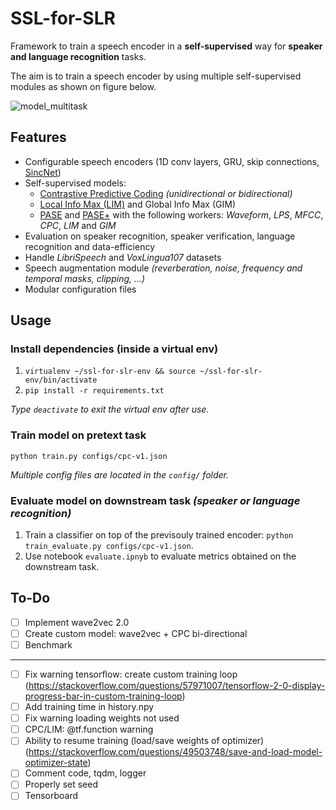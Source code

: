 # SSL-for-SLR

Framework to train a speech encoder in a **self-supervised** way for **speaker and language recognition** tasks.

The aim is to train a speech encoder by using multiple self-supervised modules as shown on figure below.

![model_multitask](https://raw.githubusercontent.com/theolepage/ssl-for-slr/master/docs/model_multitask.png)

## Features

- Configurable speech encoders (1D conv layers, GRU, skip connections, [SincNet](https://arxiv.org/abs/1808.00158))
- Self-supervised models:
    - [Contrastive Predictive Coding](https://arxiv.org/pdf/1807.03748.pdf) *(unidirectional or bidirectional)*
    - [Local Info Max (LIM)](https://arxiv.org/pdf/1812.00271.pdf) and Global Info Max (GIM)
    - [PASE](https://arxiv.org/pdf/1904.03416.pdf) and [PASE+](https://arxiv.org/pdf/2001.09239.pdf) with the following workers: *Waveform*, *LPS*, *MFCC*, *CPC*, *LIM* and *GIM*
- Evaluation on speaker recognition, speaker verification, language recognition and data-efficiency
- Handle *LibriSpeech* and *VoxLingua107* datasets
- Speech augmentation module *(reverberation, noise, frequency and temporal masks, clipping, ...)*
- Modular configuration files

## Usage

### Install dependencies (inside a virtual env)

1. `virtualenv ~/ssl-for-slr-env && source ~/ssl-for-slr-env/bin/activate`
2. `pip install -r requirements.txt`

*Type `deactivate` to exit the virtual env after use.*

### Train model on pretext task

```
python train.py configs/cpc-v1.json
```

*Multiple config files are located in the `config/` folder.*

### Evaluate model on downstream task *(speaker or language recognition)*

1. Train a classifier on top of the previsouly trained encoder: `python train_evaluate.py configs/cpc-v1.json`.
2. Use notebook `evaluate.ipnyb` to evaluate metrics obtained on the downstream task.

## To-Do

- [ ] Implement wave2vec 2.0
- [ ] Create custom model: wave2vec + CPC bi-directional
- [ ] Benchmark

---

- [ ] Fix warning tensorflow: create custom training loop (https://stackoverflow.com/questions/57971007/tensorflow-2-0-display-progress-bar-in-custom-training-loop)
- [ ] Add training time in history.npy
- [ ] Fix warning loading weights not used
- [ ] CPC/LIM: @tf.function warning
- [ ] Ability to resume training (load/save weights of optimizer) (https://stackoverflow.com/questions/49503748/save-and-load-model-optimizer-state)
- [ ] Comment code, tqdm, logger
- [ ] Properly set seed
- [ ] Tensorboard